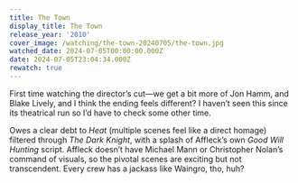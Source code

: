 ```yaml
---
title: The Town
display_title: The Town
release_year: '2010'
cover_image: /watching/the-town-20240705/the-town.jpg
watched_date: 2024-07-05T00:00:00.000Z
date: 2024-07-05T23:04:34.000Z
rewatch: true
---
```

First time watching the director’s cut—we get a bit more of Jon Hamm, and Blake Lively, and I think the ending feels different? I haven’t seen this since its theatrical run so I’d have to check some other time.

Owes a clear debt to _Heat_ (multiple scenes feel like a direct homage) filtered through _The Dark Knight_, with a splash of Affleck’s own _Good Will Hunting_ script. Affleck doesn’t have Michael Mann or Christopher Nolan’s command of visuals, so the pivotal scenes are exciting but not transcendent. Every crew has a jackass like Waingro, tho, huh?
